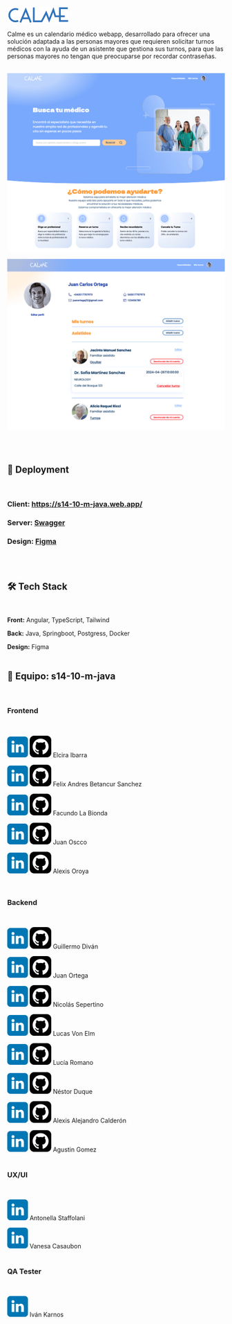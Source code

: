
[![Logo](./src/assets/icons-svg/calme-logo-azul.png)](https://s14-10-m-java.web.app)
<br>

Calme es un calendario médico webapp, desarrollado para ofrecer una solución adaptada a las personas mayores que requieren solicitar turnos médicos 
con la ayuda de un asistente que gestiona sus turnos, para que las personas mayores no tengan que preocuparse por recordar contraseñas.
<br><br>

[![App Screenshot](./src/assets/img/readme-home.png)](https://s14-10-m-java.web.app)

[![App Screenshot](./src/assets/img/readme-perfil.png)](https://s14-10-m-java.web.app)

<br><br>

## 🔗 Deployment
<br>

### Client: https://s14-10-m-java.web.app/
### Server: [Swagger](https://s14-10-m-java-production.up.railway.app/swagger-ui/index.html#/)
### Design: [Figma](https://figma.com/file/5ZKP1KyKwLW4vfkJbBZolz/Proyecto?type=design&node-id=330-153&mode=design&t=KKqaD6BxMKy2RTEm-0)
<br><br>

## 🛠 Tech Stack
<br>

**Front:** Angular, TypeScript, Tailwind

**Back:** Java, Springboot, Postgress, Docker

**Design:** Figma
<br><br>

## 🙌 Equipo: s14-10-m-java
<br>

### Frontend
<br>

[![linkedin](./src/assets/icons-svg/linkedin-icon.svg)](https://www.linkedin.com/in/elcicode)
[![github](./src/assets/icons-svg/github-icon.svg)](https://github.com/elcicode) Elcira Ibarra

[![linkedin](./src/assets/icons-svg/linkedin-icon.svg)](https://www.linkedin.com/in/felix-andres-betancur-9389ab1a5/)
[![github](./src/assets/icons-svg/github-icon.svg)](https://github.com/SwatColombia) Felix Andres Betancur Sanchez

[![linkedin](./src/assets/icons-svg/linkedin-icon.svg)](https://www.linkedin.com/in/facundo-la-bionda-a31866286/)
[![github](./src/assets/icons-svg/github-icon.svg)](https://github.com/facuu142) Facundo La Bionda

[![linkedin](./src/assets/icons-svg/linkedin-icon.svg)](https://www.linkedin.com/in/juanoscco/)
[![github](./src/assets/icons-svg/github-icon.svg)](https://github.com/jcom-dev) Juan Oscco

[![linkedin](./src/assets/icons-svg/linkedin-icon.svg)](https://www.linkedin.com/in/jaobisgreat/)
[![github](./src/assets/icons-svg/github-icon.svg)](https://github.com/Alexiz0r0) Alexis Oroya

<br>

### Backend
<br>

[![linkedin](./src/assets/icons-svg/linkedin-icon.svg)](https://www.linkedin.com/in/guillermo-divan/)
[![github](./src/assets/icons-svg/github-icon.svg)](https://github.com/GuillermoDivan) Guillermo Diván

[![linkedin](./src/assets/icons-svg/linkedin-icon.svg)](https://www.linkedin.com/in/juan0rtega/)
[![github](./src/assets/icons-svg/github-icon.svg)](https://github.com/Full-Juan-Ortega) Juan Ortega

[![linkedin](./src/assets/icons-svg/linkedin-icon.svg)](https://www.linkedin.com/in/nicolassepertino/)
[![github](./src/assets/icons-svg/github-icon.svg)](https://github.com/NicoSeper89) Nicolás Sepertino

[![linkedin](./src/assets/icons-svg/linkedin-icon.svg)](https://www.linkedin.com/in/lucasvonelm/)
[![github](./src/assets/icons-svg/github-icon.svg)](https://github.com/xlucasve) Lucas Von Elm

[![linkedin](./src/assets/icons-svg/linkedin-icon.svg)](https://www.linkedin.com/in/luciarmn/)
[![github](./src/assets/icons-svg/github-icon.svg)](https://github.com/CodeLuDev) Lucía Romano

[![linkedin](./src/assets/icons-svg/linkedin-icon.svg)](https://www.linkedin.com/in/nestorduqueduque/)
[![github](./src/assets/icons-svg/github-icon.svg)](https://github.com/nestorduqueduque) Néstor Duque

[![linkedin](./src/assets/icons-svg/linkedin-icon.svg)](https://www.linkedin.com/in/alejandrodev2019/)
[![github](./src/assets/icons-svg/github-icon.svg)](https://github.com/calderonic) Alexis Alejandro Calderón

[![linkedin](./src/assets/icons-svg/linkedin-icon.svg)](https://www.linkedin.com/in/agustin-gomez-develop/)
[![github](./src/assets/icons-svg/github-icon.svg)](https://github.com/Agustingomez98) Agustin Gomez
<br><br>

### UX/UI
<br>

[![linkedin](./src/assets/icons-svg/linkedin-icon.svg)](https://www.linkedin.com/in/anto-staffolani/) Antonella Staffolani

[![linkedin](./src/assets/icons-svg/linkedin-icon.svg)](https://www.linkedin.com/in/vanesa-casaubon/)
Vanesa Casaubon
<br><br>

### QA Tester
<br>

[![linkedin](./src/assets/icons-svg/linkedin-icon.svg)](https://www.linkedin.com/in/ivankarnos/)
 Iván Karnos

<br><br>
